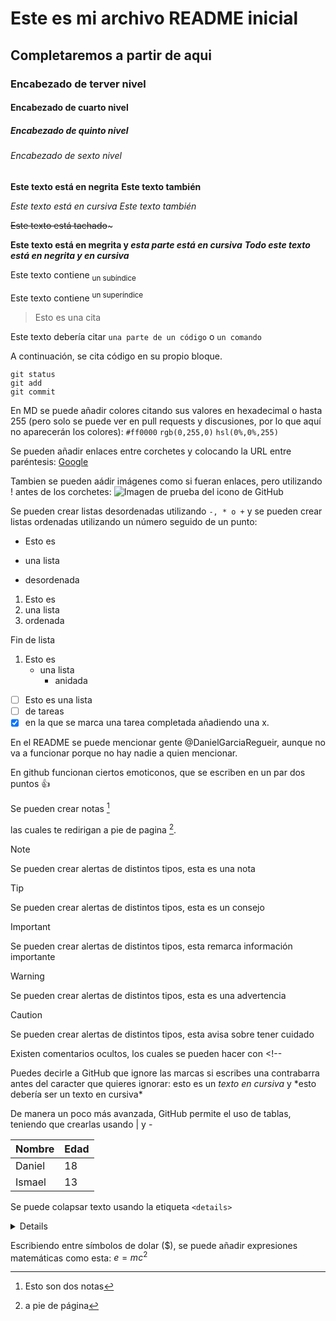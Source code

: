 # Este es mi archivo README inicial
## Completaremos a partir de aqui
### Encabezado de terver nivel
#### Encabezado de cuarto nivel
##### Encabezado de quinto nivel
###### Encabezado de sexto nivel

**Este texto está en negrita**
__Este texto también__

*Este texto está en cursiva*
_Este texto también_

~~Este texto está tachado~~~

**Este texto está en megrita y _esta parte está en cursiva_**
***Todo este texto está en negrita y en cursiva***

Este texto contiene <sub>un subíndice</sub>

Este texto contiene <sup>un superíndice</sup>

> Esto es una cita

Este texto debería citar `una parte de un código` o `un comando`

A continuación, se cita código en su propio bloque.

```
git status
git add
git commit
```

En MD se puede añadir colores citando sus valores en hexadecimal o hasta 255 (pero solo se puede ver en pull requests y discusiones, por lo que aquí no aparecerán los colores): `#ff0000` `rgb(0,255,0)` `hsl(0%,0%,255)`

Se pueden añadir enlaces entre corchetes y colocando la URL entre paréntesis: [Google](https://www.google.com/?hl=es)

Tambien se pueden aádir imágenes como si fueran enlaces, pero utilizando ! antes de los corchetes: 
![Imagen de prueba del icono de GitHub](https://github.com/DanielGarciaRegueira/OtroProyecto/assets/166493835/8e4a8fcb-4b11-454f-abe2-9db3d11af9f6)

Se pueden crear listas desordenadas utilizando `-, * o +` y se pueden crear listas ordenadas utilizando un número seguido de un punto:

- Esto es
* una lista
+ desordenada

1. Esto es
2. una lista
3. ordenada

Fin de lista

1. Esto es
   - una lista
     - anidada

- [ ] Esto es una lista
- [ ] de tareas
- [x] en la que se marca una tarea completada añadiendo una x.

En el README se puede mencionar gente @DanielGarciaRegueir, aunque no va a funcionar porque no hay nadie a quien mencionar.

En github funcionan ciertos emoticonos, que se escriben en un par dos puntos :+1:

Se pueden crear notas [^1]

las cuales te redirigan a pie de pagina [^2].

[^1]: Esto son dos notas
[^2]: a pie de página

> [!NOTE]
> Se pueden crear alertas de distintos tipos, esta es una nota

> [!TIP]
> Se pueden crear alertas de distintos tipos, esta es un consejo

> [!IMPORTANT]
> Se pueden crear alertas de distintos tipos, esta remarca información importante

> [!WARNING]
> Se pueden crear alertas de distintos tipos, esta es una advertencia

> [!CAUTION]
> Se pueden crear alertas de distintos tipos, esta avisa sobre tener cuidado

Existen comentarios ocultos, los cuales se pueden hacer con <!--

Puedes decirle a GitHub que ignore las marcas si escribes una contrabarra antes del caracter que quieres ignorar: esto es un *texto en cursiva* y \*esto debería ser un texto en cursiva\*

De manera un poco más avanzada, GitHub permite el uso de tablas, teniendo que crearlas usando \| y -

 | Nombre |Edad|
 |------- |----|
 | Daniel | 18 |
 | Ismael | 13 |

Se puede colapsar texto usando la etiqueta `<details>`

<details>Este texto se puede ocultar gracias a su etiqueta</details>

Escribiendo entre símbolos de dolar ($), se puede añadir expresiones matemáticas como esta: $e=mc^2$




